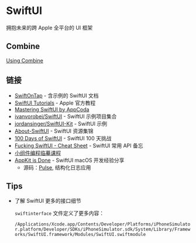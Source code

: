 # SwiftUI

拥抱未来的跨 Apple 全平台的 UI 框架

## Combine

[Using Combine](https://heckj.github.io/swiftui-notes/)

## 链接

- [SwiftOnTap](https://swiftontap.com/) - 含示例的 SwiftUI 文档
- [SwiftUI Tutorials](https://developer.apple.com/tutorials/swiftui) - Apple 官方教程
- [Mastering SwiftUI by AppCoda](https://www.appcoda.com/learnswiftui/)
- [ivanvorobei/SwiftUI](https://github.com/ivanvorobei/SwiftUI) - SwiftUI 示例项目集合
- [jordansinger/SwiftUI-Kit](https://github.com/jordansinger/SwiftUI-Kit) - SwiftUI 示例
- [About-SwiftUI](https://github.com/Juanpe/About-SwiftUI) - SwiftUI 资源集锦
- [100 Days of SwiftUI](https://www.hackingwithswift.com/100/swiftui) - SwiftUI 100 天挑战
- [Fucking SwiftUI - Cheat Sheet](https://fuckingswiftui.com) - SwiftUI 常用 API 备忘
- [小组件编程临摹课程](https://developer.apple.com/cn/news/?id=yv6so7ie)
- [AppKit is Done](https://kean.blog/post/appkit-is-done) - SwiftUI macOS 开发经验分享
  - 源码：[Pulse](https://github.com/kean/Pulse), 结构化日志应用

## Tips 

- 了解 SwiftUI 更多的接口细节

  `swiftinterface` 文件定义了更多内容：

  `/Applications/Xcode.app/Contents/Developer/Platforms/iPhoneSimulator.platform/Developer/SDKs/iPhoneSimulator.sdk/System/Library/Frameworks/SwiftUI.framework/Modules/SwiftUI.swiftmodule`